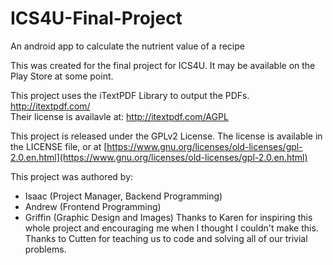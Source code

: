 # ICS4U-Final-Project
An android app to calculate the nutrient value of a recipe

This was created for the final project for ICS4U. It may be available on the Play Store at some point.

This project uses the iTextPDF Library to output the PDFs. http://itextpdf.com/   
Their license is availavle at: http://itextpdf.com/AGPL

This project is released under the GPLv2 License. The license is available in the LICENSE file, or at [https://www.gnu.org/licenses/old-licenses/gpl-2.0.en.html](https://www.gnu.org/licenses/old-licenses/gpl-2.0.en.html)

This project was authored by:
* Isaac (Project Manager, Backend Programming)
* Andrew (Frontend Programming)
* Griffin (Graphic Design and Images)
Thanks to Karen for inspiring this whole project and encouraging me when I thought I couldn't make this.   
Thanks to Cutten for teaching us to code and solving all of our trivial problems.
